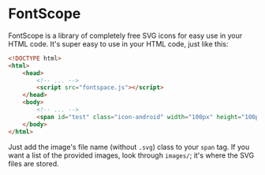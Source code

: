 # FontScope
FontScope is a library of completely free SVG icons for easy use in your HTML code.  It's super easy to use in your HTML code, just like this:

```html
<!DOCTYPE html>
<html>
    <head>
        <!-- ... -->
        <script src="fontspace.js"></script>
    </head>
    <body>
        <!-- ... -->
        <span id="test" class="icon-android" width="100px" height="100px"></span>
    </body>
</html>
```
Just add the image's file name (without `.svg`) class to your `span` tag.  If you want a list of the provided images, look through `images/`; it's where the SVG files are stored.